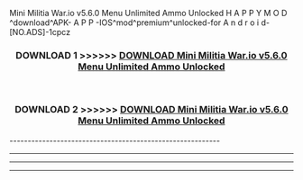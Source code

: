  Mini Militia War.io v5.6.0 Menu Unlimited Ammo Unlocked  H A P P Y M O D ^download^APK- A P P -IOS^mod^premium^unlocked-for A n d r o i d-[NO.ADS]-1cpcz



<div align="center">

<h3>DOWNLOAD 1 >>>>>> <a href="https://en-mod.web.app/?en= Mini Militia War.io v5.6.0 Menu Unlimited Ammo Unlocked ">DOWNLOAD Mini Militia War.io v5.6.0 Menu Unlimited Ammo Unlocked  </a></h3><br>

<h3>DOWNLOAD 2 >>>>>> <a href="https://en-mod.web.app/?en= Mini Militia War.io v5.6.0 Menu Unlimited Ammo Unlocked ">DOWNLOAD Mini Militia War.io v5.6.0 Menu Unlimited Ammo Unlocked  </a></h3>

</div>
----------------------------------------------------------

----------------------------------------------------------

----------------------------------------------------------

----------------------------------------------------------



